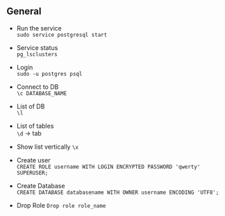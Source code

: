 ## General
   - Run the service  
   `sudo service postgresql start `  

  - Service status  
   `pg_lsclusters`  

  - Login  
   `sudo -u postgres psql`  

  - Connect to DB    
   `\c DATABASE_NAME`  
     
  - List of DB    
   `\l`

  - List of tables    
   `\d`  -> tab

  - Show list vertically
   `\x`

  - Create user    
   `CREATE ROLE username WITH LOGIN ENCRYPTED PASSWORD 'qwerty' SUPERUSER;`  
   
  - Create Database    
   `CREATE DATABASE databasename WITH OWNER username ENCODING 'UTF8';`

  - Drop Role
   `Drop role role_name`